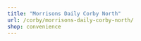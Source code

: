 ```yaml
---
title: "Morrisons Daily Corby North"
url: /corby/morrisons-daily-corby-north/
shop: convenience
---
```

